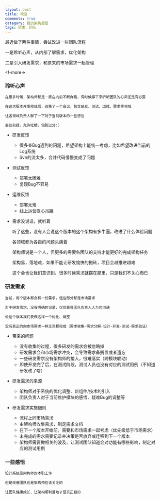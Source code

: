 ```yaml
---
layout: post
title: 改变
comments: true
category: 我的架构感悟
tags: 需求、团队
---
```


  最近做了两件事情，尝试改进一些团队流程

  一是聆听心声，从内部了解需求，优化架构

  二是引入研发需求，和原来的市场需求一起管理

<!-more->

### 聆听心声

    在很多时候，架构师都是一直在向前不断奔跑，有时候停下来听听团队的心声还是有必要

    在这次版本开发完成后，召集了一个会议，包含研发、测试、运维、需求等领域

    让各领域负责人聊了一下对于当前版本的一些想法

    会议前提，允许吐槽，但别过分:)
    
* 研发反馈
	- 很多查Bug遇到的问题，希望架构上能统一考虑，比如希望改进当前的Log系统
	- Svn的流太多，合并代码慢慢变成了问题
* 测试反馈
	- 部署太困难
	- 复现Bug不容易
* 运维反馈
	- 部署太难
	- 线上运营提心吊胆
* 需求没说话，就听着

    听了这些，没有人会说这个版本的这个架构有多牛逼，改进了什么体验问题

    各领域都为各自的问题头痛着

    架构师说是一个人，但更多的需要各团队的支持才能更好的完成架构任务

    架构易，落地难，如果不能让研发愉快的搬砖，项目会越推进越难

    这个会也让我们意识到，很多时候需求就摆在那里，只是我们不关心而已

### 研发需求
    当前，每个版本都会有一份需求，但这部分都是市场需求

    对于研发需求，没有明确的记录，仅仅靠各团队负责人人为的沟通

    说这个版本我们要做这样一个优化、调整

    没有真正的向市场需求一样走流程完成（需求收集-需求分解-设计-开发-测试-需求验证）
    
* 带来的问题
	- 没有收集的过程，很多研发的需求会被忽略掉
	- 研发需求会和市场需求冲突，会导致需求备搁置或者遗忘
	- 一些研发需求没有架构师的接入，很难落实（跨模块联动）
	- 即使开发完了后，在测试阶段，测试人员也没有对应的测试用例（不知道研发改了啥）

* 研发需求的来源
	- 架构师对于系统的优化调整、新组件/技术的引入
	- 团队负责人对于当前维护模块的感悟、疑难Bug的调整等

* 研发需求实施细则
	- 流程上同市场需求
	- 由架构师收集需求，制定需求文档
	- 在下一个版本开始前，需要和市场需求一起考虑（优先级低于市场需求）
	- 未完成的需求需要记录并决策是否放弃或迁移到下一个版本
	- 架构师需要做相关的波及，让测试团队知道会对功能有哪些影响，制定对应的测试用例
	
### 一些感悟
    设计系统是架构师的本职工作

    但是改善团队也是架构师应该关注的

    让团队健康成长、让架构顺利落地才是真正目的
